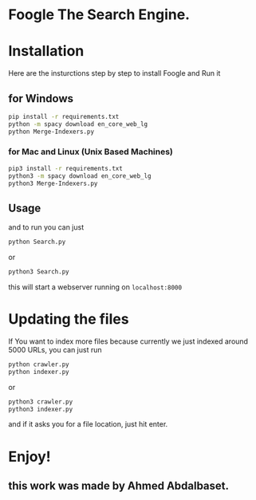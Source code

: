 # Foogle The Search Engine.

# Installation
Here are the insturctions step by step to install Foogle and Run it
## for Windows
```bash
pip install -r requirements.txt
python -m spacy download en_core_web_lg
python Merge-Indexers.py
```
### for Mac and Linux (Unix Based Machines)
```bash
pip3 install -r requirements.txt
python3 -m spacy download en_core_web_lg
python3 Merge-Indexers.py
```

## Usage
and to run you can just

```bash
python Search.py
```
or
```bash
python3 Search.py
```
this will start a webserver running on `localhost:8000`


# Updating the files

If You want to index more files because currently we just indexed around 5000 URLs, you can just run

```bash
python crawler.py
python indexer.py
```
or
```bash
python3 crawler.py
python3 indexer.py
```
and if it asks you for a file location, just hit enter.

# Enjoy!

## this work was made by Ahmed Abdalbaset.